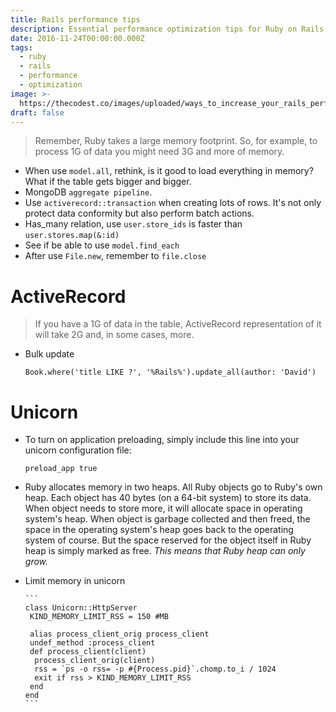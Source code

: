 ```yaml
---
title: Rails performance tips
description: Essential performance optimization tips for Ruby on Rails applications
date: 2016-11-24T00:00:00.000Z
tags:
  - ruby
  - rails
  - performance
  - optimization
image: >-
  https://thecodest.co/images/uploaded/ways_to_increase_your_rails_performance.png
draft: false
---
```


> Remember, Ruby takes a large memory footprint. So, for example, to process 1G of data you might need 3G and more of memory.

- When use `model.all`, rethink, is it good to load everything in memory? What if the table gets bigger and bigger.
- MongoDB `aggregate pipeline`.
- Use `activerecord::transaction` when creating lots of rows. It's not only protect data conformity but also perform batch actions.
- Has_many relation, use `user.store_ids` is faster than `user.stores.map(&:id)`
- See if be able to use `model.find_each`
- After use `File.new`, remember to `file.close`


# ActiveRecord
> If you have a 1G of data in the table, ActiveRecord representation of it will take 2G and, in some cases, more.

- Bulk update

	```
  Book.where('title LIKE ?', '%Rails%').update_all(author: 'David')
	```
  
# Unicorn
- To turn on application preloading, simply include this line into your unicorn configuration file:

	```
  preload_app true
	```
- Ruby allocates memory in two heaps. All Ruby objects go to Ruby's own heap. Each object has 40 bytes (on a 64-bit system) to store its data. When object needs to store more, it will allocate space in operating system's heap. When object is garbage collected and then freed, the space in the operating system's heap goes back to the operating system of course. But the space reserved for the object itself in Ruby heap is simply marked as free. *This means that Ruby heap can only grow.*
- Limit memory in unicorn
			
      ```
      class Unicorn::HttpServer
       KIND_MEMORY_LIMIT_RSS = 150 #MB

       alias process_client_orig process_client
       undef_method :process_client
       def process_client(client)
        process_client_orig(client)
        rss = `ps -o rss= -p #{Process.pid}`.chomp.to_i / 1024
        exit if rss > KIND_MEMORY_LIMIT_RSS
       end
      end
      ```
